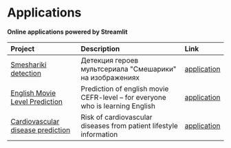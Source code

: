 # Applications

**Online applications powered by Streamlit**

| Project               | Description           | Link          |
|:----------------------|:----------------------|:--------------|
| [Smeshariki detection](https://github.com/Nanobelka/Smeshariki_detection_demo) | Детекция героев мультсериала "Смешарики" на изображениях | [application](https://smeshariki-detection.streamlit.app/) |
| [English Movie Level Prediction](https://github.com/Nanobelka/english_subtitles_level) | Prediction of english movie CEFR-level – for everyone who is learning English | [application](https://movie-level.streamlit.app/) |
| [Cardiovascular disease prediction](https://github.com/Nanobelka/cardiovascular_disease_prediction) | Risk of cardiovascular diseases from patient lifestyle information | [application](https://cardiovascular-disease-prediction.streamlit.app/) |

